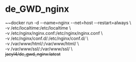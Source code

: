 # de_GWD_nginx

~~docker run -d --name=nginx --net=host --restart=always \ \
-v /etc/localtime:/etc/localtime \ \
-v /etc/nginx/nginx.conf:/etc/nginx/nginx.conf \ \
-v /etc/nginx/conf.d/:/etc/nginx/conf.d/ \ \
-v /var/www/html/:/var/www/html/ \ \
-v /var/www/ssl/:/var/www/ssl/ \ \
~~jacyl4/de_gwd_nginx:latest~~
